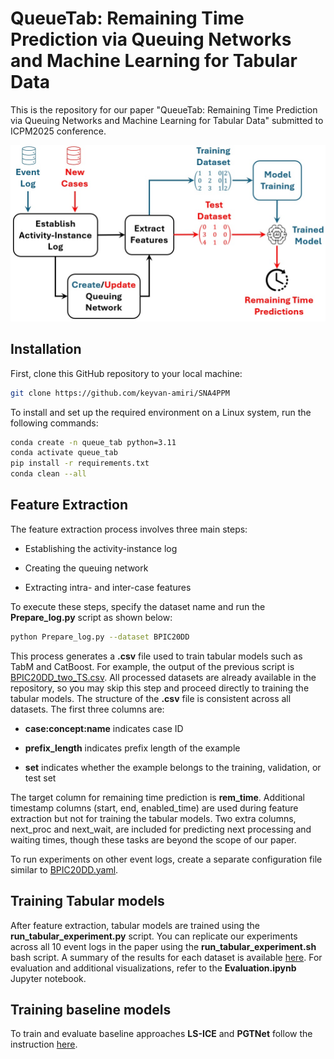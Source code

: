 # QueueTab: Remaining Time Prediction via Queuing Networks and Machine Learning for Tabular Data

This is the repository for our paper "QueueTab: Remaining Time Prediction via Queuing Networks and Machine Learning for Tabular Data" submitted to ICPM2025 conference.

<p align="center">
  <img src="https://github.com/keyvan-amiri/SNA4PPM/blob/main/QueueTab.jpg" width="600">
</p>


## Installation
First, clone this GitHub repository to your local machine:

```bash
git clone https://github.com/keyvan-amiri/SNA4PPM
```
To install and set up the required environment on a Linux system, run the following commands:

```bash
conda create -n queue_tab python=3.11
conda activate queue_tab
pip install -r requirements.txt
conda clean --all
```
## Feature Extraction
The feature extraction process involves three main steps:

- Establishing the activity-instance log

- Creating the queuing network

- Extracting intra- and inter-case features

To execute these steps, specify the dataset name and run the **Prepare_log.py** script as shown below:
```bash
python Prepare_log.py --dataset BPIC20DD
```
This process generates a **.csv** file used to train tabular models such as TabM and CatBoost. For example, the output of the previous script is [BPIC20DD_two_TS.csv](https://github.com/keyvan-amiri/SNA4PPM/blob/main/data/processed/BPIC20DD/BPIC20DD_two_TS.csv). All processed datasets are already available in the repository, so you may skip this step and proceed directly to training the tabular models. The structure of the **.csv** file is consistent across all datasets. The first three columns are:

- **case:concept:name** indicates case ID

- **prefix_length**  indicates prefix length of the example

- **set** indicates whether the example belongs to the training, validation, or test set

The target column for remaining time prediction is **rem_time**. Additional timestamp columns (start, end, enabled_time) are used during feature extraction but not for training the tabular models. Two extra columns, next_proc and next_wait, are included for predicting next processing and waiting times, though these tasks are beyond the scope of our paper.

To run experiments on other event logs, create a separate configuration file similar to [BPIC20DD.yaml](https://github.com/keyvan-amiri/SNA4PPM/blob/main/cfg/BPIC20DD.yaml).

## Training Tabular models
After feature extraction, tabular models are trained using the **run_tabular_experiment.py** script. You can replicate our experiments across all 10 event logs in the paper using the **run_tabular_experiment.sh** bash script. A summary of the results for each dataset is available [here](https://github.com/keyvan-amiri/SNA4PPM/tree/main/results_compact). For evaluation and additional visualizations, refer to the **Evaluation.ipynb** Jupyter notebook. 

## Training baseline models
To train and evaluate baseline approaches **LS-ICE** and **PGTNet** follow the instruction [here](https://github.com/keyvan-amiri/SNA4PPM/blob/main/baselines/README.md). 
